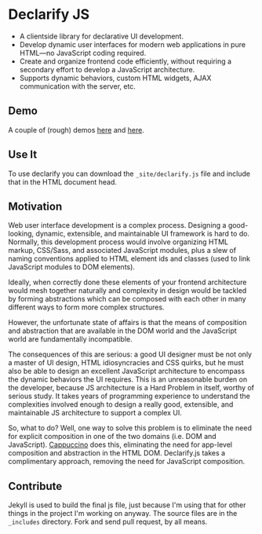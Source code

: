# Declarify JS

* A clientside library for declarative UI development.
* Develop dynamic user interfaces for modern web applications in pure
HTML&mdash;no JavaScript coding required.
* Create and organize frontend code efficiently, without requiring a
secondary effort to develop a JavaScript architecture.
* Supports dynamic behaviors, custom HTML widgets, AJAX communication
with the server, etc.

## Demo

A couple of (rough) demos [here](http://micha.github.com/declarify.js/test.html)
and [here](http://micha.github.com/declarify.js/index.html).

## Use It

To use declarify you can download the `_site/declarify.js` file and include
that in the HTML document head. 

## Motivation

Web user interface development is a complex process. Designing a good-looking,
dynamic, extensible, and maintainable UI framework is hard to do. Normally,
this development process would involve organizing HTML markup, CSS/Sass,
and associated JavaScript modules, plus a slew of naming conventions
applied to HTML element ids and classes (used to link JavaScript modules
to DOM elements).

Ideally, when correctly done these elements of your frontend architecture
would mesh together naturally and complexity in design would be tackled by
forming abstractions which can be composed with each other in many different
ways to form more complex structures.

However, the unfortunate state of affairs is that the means of composition
and abstraction that are available in the DOM world and the JavaScript
world are fundamentally incompatible.

The consequences of this are serious: a good UI designer must be not only a
master of UI design, HTML idiosyncracies and CSS quirks, but he must also be
able to design an excellent JavaScript architecture to encompass the dynamic
behaviors the UI requires. This is an unreasonable burden on the developer,
because JS architecture is a Hard Problem in itself, worthy of serious study.
It takes years of programming experience to understand the complexities
involved enough to design a really good, extensible, and maintainable JS
architecture to support a complex UI.

So, what to do? Well, one way to solve this problem is to eliminate the need
for explicit composition in one of the two domains (i.e. DOM and JavaScript).
[Cappuccino](http://cappuccino.org) does this, eliminating the need for
app-level composition and abstraction in the HTML DOM. Declarify.js takes a
complimentary approach, removing the need for JavaScript composition.

## Contribute

Jekyll is used to build the final js file, just because I'm using that for
other things in the project I'm working on anyway. The source files are in
the `_includes` directory. Fork and send pull request, by all means.
